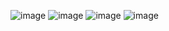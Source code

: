 ![image](https://github.com/user-attachments/assets/b464bd95-9e48-4b8f-8a8c-48e1a44317ca)
![image](https://github.com/user-attachments/assets/08a271ce-280c-49d5-bab0-e6b577cb8910)
![image](https://github.com/user-attachments/assets/628ea879-0e3d-450f-8a6c-5913685938f2)
![image](https://github.com/user-attachments/assets/9f6adcc9-df58-4892-8696-b2deae4f7c00)
